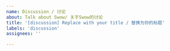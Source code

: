 ```yaml
---
name: Discussion / 讨论
about: Talk about Swow/ 关于Swow的讨论
title: '[discussion] Replace with your title / 替换为你的标题'
labels: 'discussion'
assignees: ''

---
```

<!-- Feel free to discuss Swow -->
<!-- 畅所欲言 -->

<!--
We DONOT enforce a "conduct of something", that's so serious, this is only some recommendation.
我们不搞那种“XX原则”，这只是一些建议。

Bad discussion make nonsense: "Swow is shit" / "Swow is awesome"
不好的讨论没有意义： “Swow是坨屎” / “Swow真强”
Good discussion is helpful for improve: "Swow is shit because it have poor perfomance when proceeding some workload in some situation"
好的讨论是对开发有帮助的： “Swow是坨屎因为它在什么情况下处理什么工作性能太差了”
Bad discussion donot respect others: "Swow have ability to cancel I/O bound operations, golang io cannot, golang sucks"
不好的讨论不尊重他人：“Swow 可以取消IO操作，go不行，垃圾go”
Good discussion respect others: "Swow have ability to cancel I/O bound operations, golang io cannot, let us share the idea to them!"
好的讨论尊重他人：“Swow 可以取消IO操作，go不行，得向他们分享下这种操作”

In additional： please "speak English" / 请 ”说人话“
-->
